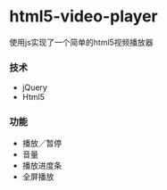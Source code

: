 # html5-video-player

使用js实现了一个简单的html5视频播放器

### 技术

* jQuery
* Html5

### 功能

* 播放／暂停
* 音量
* 播放进度条
* 全屏播放
